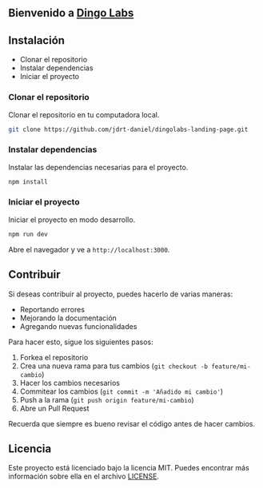## Bienvenido a [Dingo Labs](https://www.danielrafael.dev/)

## Instalación

- Clonar el repositorio
- Instalar dependencias
- Iniciar el proyecto

### Clonar el repositorio

Clonar el repositorio en tu computadora local.

```bash
git clone https://github.com/jdrt-daniel/dingolabs-landing-page.git
```

### Instalar dependencias

Instalar las dependencias necesarias para el proyecto.

```bash
npm install
```

### Iniciar el proyecto

Iniciar el proyecto en modo desarrollo.

```bash
npm run dev
```

Abre el navegador y ve a `http://localhost:3000`.

## Contribuir

Si deseas contribuir al proyecto, puedes hacerlo de varias maneras:

- Reportando errores
- Mejorando la documentación
- Agregando nuevas funcionalidades

Para hacer esto, sigue los siguientes pasos:

1. Forkea el repositorio
2. Crea una nueva rama para tus cambios (`git checkout -b feature/mi-cambio`)
3. Hacer los cambios necesarios
4. Commitear los cambios (`git commit -m 'Añadido mi cambio'`)
5. Push a la rama (`git push origin feature/mi-cambio`)
6. Abre un Pull Request

Recuerda que siempre es bueno revisar el código antes de hacer cambios.

## Licencia

Este proyecto está licenciado bajo la licencia MIT. Puedes encontrar más información sobre ella en el archivo [LICENSE](LICENSE).
